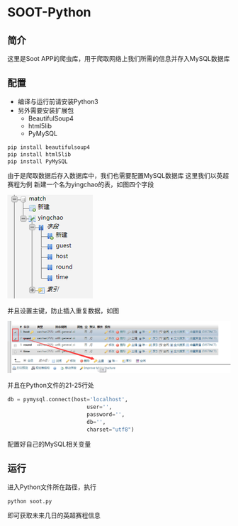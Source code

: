 # SOOT-Python
## 简介
这里是Soot APP的爬虫库，用于爬取网络上我们所需的信息并存入MySQL数据库
## 配置
- 编译与运行前请安装Python3
- 另外需要安装扩展包
  - BeautifulSoup4
  - html5lib
  - PyMySQL
```
pip install beautifulsoup4
pip install html5lib
pip install PyMySQL
```

由于是爬取数据后存入数据库中，我们也需要配置MySQL数据库
这里我们以英超赛程为例
新建一个名为yingchao的表，如图四个字段

![image](https://raw.githubusercontent.com/Ice-BreakerStudio/SOOT-PY/master/README.assets/mysql1.png)

并且设置主键，防止插入重复数据，如图

![image](https://raw.githubusercontent.com/Ice-BreakerStudio/SOOT-PY/master/README.assets/mysql2.png)

并且在Python文件的21-25行处

```python
db = pymysql.connect(host='localhost',
                         user='',
                         password='',
                         db='',
                         charset="utf8")
```

配置好自己的MySQL相关变量

## 运行

进入Python文件所在路径，执行

```
python soot.py
```

即可获取未来几日的英超赛程信息

